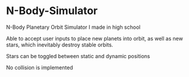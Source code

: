 # N-Body-Simulator

N-Body Planetary Orbit Simulator I made in high school

Able to accept user inputs to place new planets into orbit, as well as new stars, which inevitably destroy stable orbits.

Stars can be toggled between static and dynamic positions

No collision is implemented
